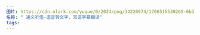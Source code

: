 ```yaml
---
图片: https://cdn.nlark.com/yuque/0/2024/png/34220974/1706515530269-6b3784c4-ec1e-43a8-924f-a66a8ef4d31d.png
名称: " 通义听悟-语音转文字，双语字幕翻译"
tags:
---
```

